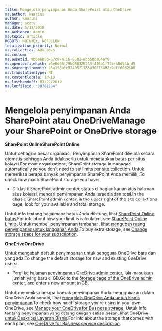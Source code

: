```yaml
---
title: Mengelola penyimpanan Anda SharePoint atau OneDrive
ms.author: kaarins
author: kaarins
manager: scotv
ms.date: 5/18/2018
ms.audience: Admin
ms.topic: article
ROBOTS: NOINDEX, NOFOLLOW
localization_priority: Normal
ms.collection: Adm_O365
ms.custom: ''
ms.assetid: 8b0e6b9b-67c9-4716-8602-ebb58b364ef9
ms.openlocfilehash: a6e6d95f79b058326255f480b1f72ceb8d94bfd9
ms.sourcegitcommit: 03a156a9c9740521155a30775492c7dff0982588
ms.translationtype: MT
ms.contentlocale: id-ID
ms.lasthandoff: 03/22/2019
ms.locfileid: "30761204"
---
```

# <a name="manage-your-sharepoint-or-onedrive-storage"></a><span data-ttu-id="77ef8-102">Mengelola penyimpanan Anda SharePoint atau OneDrive</span><span class="sxs-lookup"><span data-stu-id="77ef8-102">Manage your SharePoint or OneDrive storage</span></span>

 <span data-ttu-id="77ef8-103">**SharePoint Online**</span><span class="sxs-lookup"><span data-stu-id="77ef8-103">**SharePoint Online**</span></span>
  
<span data-ttu-id="77ef8-104">Untuk sebagian besar organisasi, Penyimpanan SharePoint dikelola secara otomatis sehingga Anda tidak perlu untuk menetapkan batas per situs koleksi.</span><span class="sxs-lookup"><span data-stu-id="77ef8-104">For most organizations, SharePoint storage is managed automatically so you don't need to set limits per site collection.</span></span> <span data-ttu-id="77ef8-105">Untuk memeriksa berapa banyak penyimpanan SharePoint Anda memiliki:</span><span class="sxs-lookup"><span data-stu-id="77ef8-105">To check how much SharePoint storage you have:</span></span>
  
- <span data-ttu-id="77ef8-106">Di klasik SharePoint admin center, status di bagian kanan atas halaman situs koleksi, mencari penyimpanan Anda tersedia dan total.</span><span class="sxs-lookup"><span data-stu-id="77ef8-106">In the classic SharePoint admin center, in the upper right of the site collections page, look for your available and total storage.</span></span>
    
<span data-ttu-id="77ef8-107">Untuk info tentang bagaimana batas Anda dihitung, lihat [SharePoint Online batas](https://go.microsoft.com/fwlink/p/?LinkID=856113).</span><span class="sxs-lookup"><span data-stu-id="77ef8-107">For info about how your limit is calculated, see [SharePoint Online Limits](https://go.microsoft.com/fwlink/p/?LinkID=856113).</span></span> <span data-ttu-id="77ef8-108">Untuk membeli penyimpanan tambahan, lihat [mengubah ruang penyimpanan untuk langganan Anda](https://go.microsoft.com/fwlink/?linkid=866428).</span><span class="sxs-lookup"><span data-stu-id="77ef8-108">To buy extra storage, see [Change storage space for your subscription](https://go.microsoft.com/fwlink/?linkid=866428).</span></span>
  
 <span data-ttu-id="77ef8-109">**OneDrive**</span><span class="sxs-lookup"><span data-stu-id="77ef8-109">**OneDrive**</span></span>
  
<span data-ttu-id="77ef8-110">Untuk mengubah default penyimpanan untuk pengguna OneDrive baru dan yang ada:</span><span class="sxs-lookup"><span data-stu-id="77ef8-110">To change the default storage for new and existing OneDrive users:</span></span>
  
- <span data-ttu-id="77ef8-111">Pergi ke [halaman penyimpanan OneDrive admin center](https://admin.onedrive.com/?v=StorageSettings), lalu masukkan jumlah yang baru di GB.</span><span class="sxs-lookup"><span data-stu-id="77ef8-111">Go to the [Storage page of the OneDrive admin center](https://admin.onedrive.com/?v=StorageSettings), and enter a new amount in GB.</span></span>
    
<span data-ttu-id="77ef8-112">Untuk memeriksa berapa banyak penyimpanan Anda menggunakan dalam OneDrive Anda sendiri, lihat [mengelola OneDrive Anda untuk bisnis penyimpanan](https://go.microsoft.com/fwlink/?linkid=866429).</span><span class="sxs-lookup"><span data-stu-id="77ef8-112">To check how much storage you're using in your own OneDrive, see [Manage your OneDrive for Business storage](https://go.microsoft.com/fwlink/?linkid=866429).</span></span> <span data-ttu-id="77ef8-113">Untuk info tentang penyimpanan yang datang dengan setiap pesan, lihat [OneDrive untuk Deskripsi Layanan Bisnis](https://go.microsoft.com/fwlink/p/?LinkID=826071).</span><span class="sxs-lookup"><span data-stu-id="77ef8-113">For info about the storage that comes with each plan, see [OneDrive for Business service description](https://go.microsoft.com/fwlink/p/?LinkID=826071).</span></span>
  

